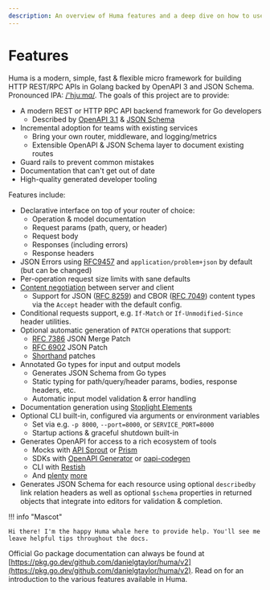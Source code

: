 ```yaml
---
description: An overview of Huma features and a deep dive on how to use them.
---
```


# Features

Huma is a modern, simple, fast & flexible micro framework for building HTTP REST/RPC APIs in Golang backed by OpenAPI 3 and JSON Schema. Pronounced IPA: [/'hjuːmɑ/](https://en.wiktionary.org/wiki/Wiktionary:International_Phonetic_Alphabet). The goals of this project are to provide:

-   A modern REST or HTTP RPC API backend framework for Go developers
    -   Described by [OpenAPI 3.1](https://github.com/OAI/OpenAPI-Specification/blob/master/versions/3.1.0.md) & [JSON Schema](https://json-schema.org/)
-   Incremental adoption for teams with existing services
    -   Bring your own router, middleware, and logging/metrics
    -   Extensible OpenAPI & JSON Schema layer to document existing routes
-   Guard rails to prevent common mistakes
-   Documentation that can't get out of date
-   High-quality generated developer tooling

Features include:

-   Declarative interface on top of your router of choice:
    -   Operation & model documentation
    -   Request params (path, query, or header)
    -   Request body
    -   Responses (including errors)
    -   Response headers
-   JSON Errors using [RFC9457](https://tools.ietf.org/html/rfc9457) and `application/problem+json` by default (but can be changed)
-   Per-operation request size limits with sane defaults
-   [Content negotiation](https://developer.mozilla.org/en-US/docs/Web/HTTP/Content_negotiation) between server and client
    -   Support for JSON ([RFC 8259](https://tools.ietf.org/html/rfc8259)) and CBOR ([RFC 7049](https://tools.ietf.org/html/rfc7049)) content types via the `Accept` header with the default config.
-   Conditional requests support, e.g. `If-Match` or `If-Unmodified-Since` header utilities.
-   Optional automatic generation of `PATCH` operations that support:
    -   [RFC 7386](https://www.rfc-editor.org/rfc/rfc7386) JSON Merge Patch
    -   [RFC 6902](https://www.rfc-editor.org/rfc/rfc6902) JSON Patch
    -   [Shorthand](https://github.com/danielgtaylor/shorthand) patches
-   Annotated Go types for input and output models
    -   Generates JSON Schema from Go types
    -   Static typing for path/query/header params, bodies, response headers, etc.
    -   Automatic input model validation & error handling
-   Documentation generation using [Stoplight Elements](https://stoplight.io/open-source/elements)
-   Optional CLI built-in, configured via arguments or environment variables
    -   Set via e.g. `-p 8000`, `--port=8000`, or `SERVICE_PORT=8000`
    -   Startup actions & graceful shutdown built-in
-   Generates OpenAPI for access to a rich ecosystem of tools
    -   Mocks with [API Sprout](https://github.com/danielgtaylor/apisprout) or [Prism](https://stoplight.io/open-source/prism)
    -   SDKs with [OpenAPI Generator](https://github.com/OpenAPITools/openapi-generator) or [oapi-codegen](https://github.com/deepmap/oapi-codegen)
    -   CLI with [Restish](https://rest.sh/)
    -   And [plenty](https://openapi.tools/) [more](https://apis.guru/awesome-openapi3/category.html)
-   Generates JSON Schema for each resource using optional `describedby` link relation headers as well as optional `$schema` properties in returned objects that integrate into editors for validation & completion.

!!! info "Mascot"

    Hi there! I'm the happy Huma whale here to provide help. You'll see me leave helpful tips throughout the docs.

Official Go package documentation can always be found at [https://pkg.go.dev/github.com/danielgtaylor/huma/v2](https://pkg.go.dev/github.com/danielgtaylor/huma/v2). Read on for an introduction to the various features available in Huma.
